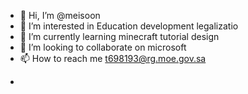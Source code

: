 - 👋 Hi, I’m @meisoon
- 👀 I’m interested in Education development legalizatio
- 🌱 I’m currently learning minecraft tutorial design
- 💞️ I’m looking to collaborate on microsoft
- 📫 How to reach me t698193@rg.moe.gov.sa

<!---
meisoon/meisoon is a ✨ special ✨ repository because its `README.md` (this file) appears on your GitHub profile.
You can click the Preview link to take a look at your changes.
--->
-
